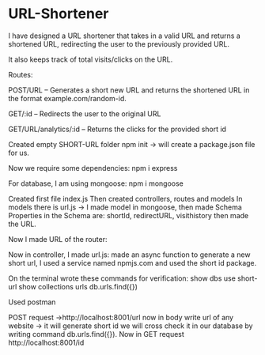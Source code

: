 # URL-Shortener
I have designed a URL shortener that takes in a valid URL and returns a shortened URL, redirecting the user to the previously provided URL.

It also keeps track of total visits/clicks on the URL.

Routes:

POST/URL – Generates a short new URL and returns the shortened URL in the format example.com/random-id.

GET/:id – Redirects the user to the original URL

GET/URL/analytics/:id – Returns the clicks for the provided short id

Created empty SHORT-URL folder
npm init -> will create a package.json file for us.

Now we require some dependencies:
npm i express

For database, I am using mongoose:
npm i mongoose

Created first file index.js
Then created controllers, routes and models
In models there is url.js -> I made model in mongoose, then made Schema
Properties in the Schema are: shortId, redirectURL, visithistory  then made the URL.

Now I made URL of the router:

Now in controller, I made url.js: made an async function to generate a new short url, I used a service named npmjs.com and used the short id package.

On the terminal wrote these commands for verification:
show dbs
use short-url
show collections
urls
db.urls.find({})

Used postman

POST request ->http://localhost:8001/url
now in body write url of any website -> it will generate short id
we will cross check it in our database by writing command db.urls.find({}).
Now in GET request http://localhost:8001/id
